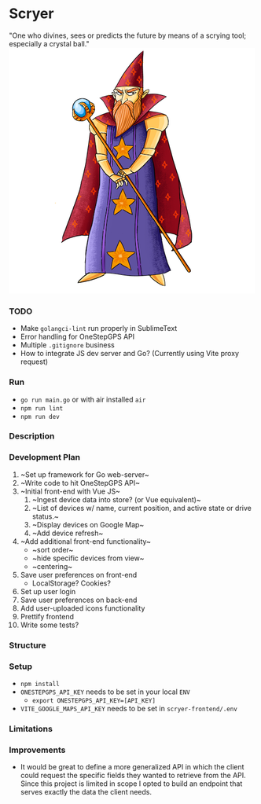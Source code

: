 # Scryer
"One who divines, sees or predicts the future by means of a scrying tool; especially a crystal ball."
![Scryer](scryer.png)

### TODO
- Make `golangci-lint` run properly in SublimeText
- Error handling for OneStepGPS API
- Multiple `.gitignore` business
- How to integrate JS dev server and Go? (Currently using Vite proxy request)

### Run
- `go run main.go` or with air installed `air`
- `npm run lint`
- `npm run dev`

### Description

### Development Plan
1. ~Set up framework for Go web-server~
2. ~Write code to hit OneStepGPS API~
3. ~Initial front-end with Vue JS~
    1. ~Ingest device data into store? (or Vue equivalent)~
    2. ~List of devices w/ name, current position, and active state or drive status.~
    3. ~Display devices on Google Map~
    4. ~Add device refresh~
4. ~Add additional front-end functionality~
    - ~sort order~
    - ~hide specific devices from view~
    - ~centering~
5. Save user preferences on front-end
    - LocalStorage? Cookies?
6. Set up user login
7. Save user preferences on back-end
8. Add user-uploaded icons functionality
9. Prettify frontend
10. Write some tests?

### Structure

### Setup
- `npm install`
- `ONESTEPGPS_API_KEY` needs to be set in your local `ENV`
    - `export ONESTEPGPS_API_KEY=[API_KEY]`
- `VITE_GOOGLE_MAPS_API_KEY` needs to be set in `scryer-frontend/.env`

### Limitations

### Improvements
- It would be great to define a more generalized API in which the client could request the specific fields they wanted to retrieve from the API. Since this project is limited in scope I opted to build an endpoint that serves exactly the data the client needs.
